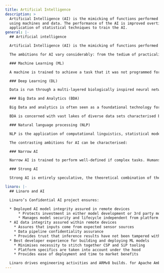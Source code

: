 ```yaml
---
title: Artificial Intelligence
description: >
  Artificial Intelligence (AI) is the mimicking of functions performed by the human brain
  using machines and data. The performance of the AI is improved overtime with the
  application of statistical techniques to train the AI.
general: |-
  ## Artificial intelligence

  Artificial Intelligence (AI) is the mimicking of functions performed by the human brain using machines and data. The performance of the AI is improved overtime with the application of statistical techniques to train the AI. 

  The ambitions for AI vary considerably: from the tedium of practicality, the trawling of vast data sets to discover patterns and significance that has hitherto eluded the human mind to the so far unachieved promise of self-aware and referential entities that exist alongside humans. AI can be decomposed into related but distinct disciplines that can be applied in conjunction or distinctly to achieve divergent and complex ambitions. 

  ### Machine Learning (ML)

  A machine is trained to achieve a task that it was not programmed for by feeding it data and applying statistical techniques to improve performance over time. Learning can be supervised, using labelled data, or unsupervised, using unlabelled data. Labelling enables machines to more easily interact with data, but the process of developing ontologies is by definition prescriptive. Machine Learning is dependent to a greater degree on human interaction.

  ### Deep Learning (DL)

  Data is run through a multi-layered biologically inspired neural network. The machine learns deeply, making connections and evaluating significance. Deep learning automates many of the data extraction and hierarchy establishment processes that are required for machine learning.

  ### Big Data and Analytics (BDA)

  Big Data and analytics is often seen as a foundational technology for AI. However, AI itself is a combination and application of various technologies and in this way, BDA is a full-and essential member of the AI ecosystem.

  BDA is concerned with vast lakes of diverse data sets characterised by volume, velocity and variety. The profusion of data outputs means data streams flow from sensors, devices, video/audio, networks, log files, transactional applications, web and social media. Data is meaningless and without value until it can be characterised, analysed, processed and applied. ML can then be applied to utilise the data in real-time.

  ### Natural language processing (NLP)

  NLP is the application of computational linguistics, statistical modelling and Machine Learning and Deep learning algorithmic modelling. Computational linguistics creates a rule-based model of human language that enables machines to better engage with language and meaning. NLP enables machines to analyse, process and comprehend human language including the nuances of intended meaning and sentiment.  

  The contrasting ambitions for AI can be characterised:

  ### Narrow AI

  Narrow AI is trained to perform well-defined if complex tasks. Humans specify the outcomes, but AI enables them. Digital assistants, image recognition and autonomous vehicles are the result of the application of the art of the possible.

  ### Strong AI

  Strong AI is entirely speculative, the theoretical combination of the Artificial General Intelligence (AGI) and Artificial Super Intelligence (ASI). Artificial general intelligence (AGI) postulates. The machine would be self-aware and conscious with the ability to analyse and learn independently of humans and plan for its own future.

linaro: |-
  ## Linaro and AI

  Linaro’s Confidential AI project ensures:

  * Deployed AI model integrity assured in remote devices
      * Protects investment in either model development or 3rd party model licensing
      * Manages model security and lifecycle independent from platform
  * AI data integrity assured within remote devices
    * Assures that inputs come from expected sensor sources
    * Data pipeline confidentiality assurance
    * Provides trust that inference results have not been tampered with
  * Best developer experience for building and deploying ML models
    * Minimises necessity to stitch together CSP and SiP tooling
    * Platform specifics are taken into account under the hood
    * Provides ease of deployment and time to market benefits

  Linaro drives engineering activities and ARMv8 builds. for Apache Ambari, BigTop, Spark and Hadoop. The aim of Confidential AI is to make AArch64 a first class citizen in the Big Data, Analytics and Data Science community..
---
```

